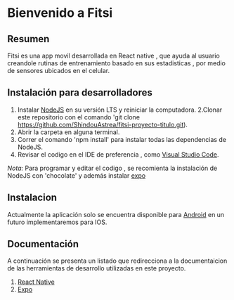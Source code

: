 # Bienvenido a Fitsi
## Resumen
 Fitsi es una app movil desarrollada en React native , que ayuda al usuario creandole rutinas de entrenamiento basado en sus estadisticas , por medio de sensores ubicados en el celular.
## Instalación para desarrolladores
1. Instalar [NodeJS](https://nodejs.org/en/download/) en su versión LTS y reiniciar la computadora.
2.Clonar este repositorio  con el comando 'git clone https://github.com/ShindouAstrea/fitsi-proyecto-titulo.git).
3. Abrir la carpeta en alguna terminal.
4. Correr el comando 'npm install' para instalar todas las dependencias de NodeJS.
5. Revisar el codigo en el IDE de preferencia , como [Visual Studio Code](https://code.visualstudio.com/).

*Nota:* Para programar y editar el codigo , se recomienta la instalación de NodeJS con 'chocolate' y además instalar [expo](https://docs.expo.dev/)

## Instalacion
Actualmente la aplicación solo se encuentra disponible para [Android](https://play.google.com/store/games?hl=es_CL&gl=US) en un futuro implementaremos para IOS.

## Documentación
A continuación se presenta un listado que redirecciona a la documentaicion de las herramientas de desarrollo utilizadas en este proyecto.
1. [React Native](https://reactnative.dev/docs/getting-started)
2. [Expo](https://docs.expo.dev/guides/)
